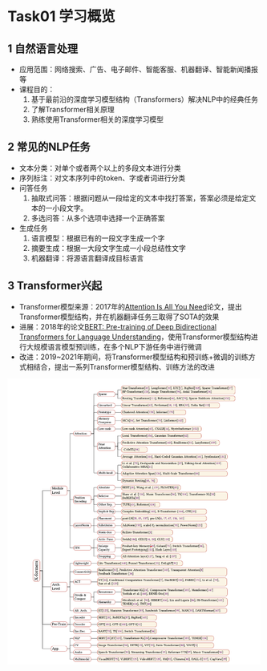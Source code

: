 # Task01 学习概览

## 1 自然语言处理
- 应用范围：网络搜索、广告、电子邮件、智能客服、机器翻译、智能新闻播报等
- 课程目的：
  1. 基于最前沿的深度学习模型结构（Transformers）解决NLP中的经典任务
  2. 了解Transformer相关原理
  3. 熟练使用Transformer相关的深度学习模型

## 2 常见的NLP任务
- 文本分类：对单个或者两个以上的多段文本进行分类
- 序列标注：对文本序列中的token、字或者词进行分类
- 问答任务
  1. 抽取式问答：根据问题从一段给定的文本中找打答案，答案必须是给定文本的一小段文字。
  2. 多选问答：从多个选项中选择一个正确答案
- 生成任务
  1. 语言模型：根据已有的一段文字生成一个字
  2. 摘要生成：根据一大段文字生成一小段总结性文字
  3. 机器翻译：将源语言翻译成目标语言

## 3 Transformer兴起
- Transformer模型来源：2017年的[Attention Is All You Need](https://arxiv.org/pdf/1706.03762.pdf)论文，提出Transformer模型结构，并在机器翻译任务三取得了SOTA的效果
- 进展：2018年的论文[BERT: Pre-training of Deep Bidirectional Transformers for
Language Understanding](https://arxiv.org/pdf/1810.04805.pdf)，使用Transformer模型结构进行大规模语言模型预训练，在多个NLP下游任务中进行微调
- 改进：2019~2021年期间，将Transformer模型结构和预训练+微调的训练方式相结合，提出一系列Transformer模型结构、训练方法的改进

![各种Transformer改进](images/task01/X-formers.png)
